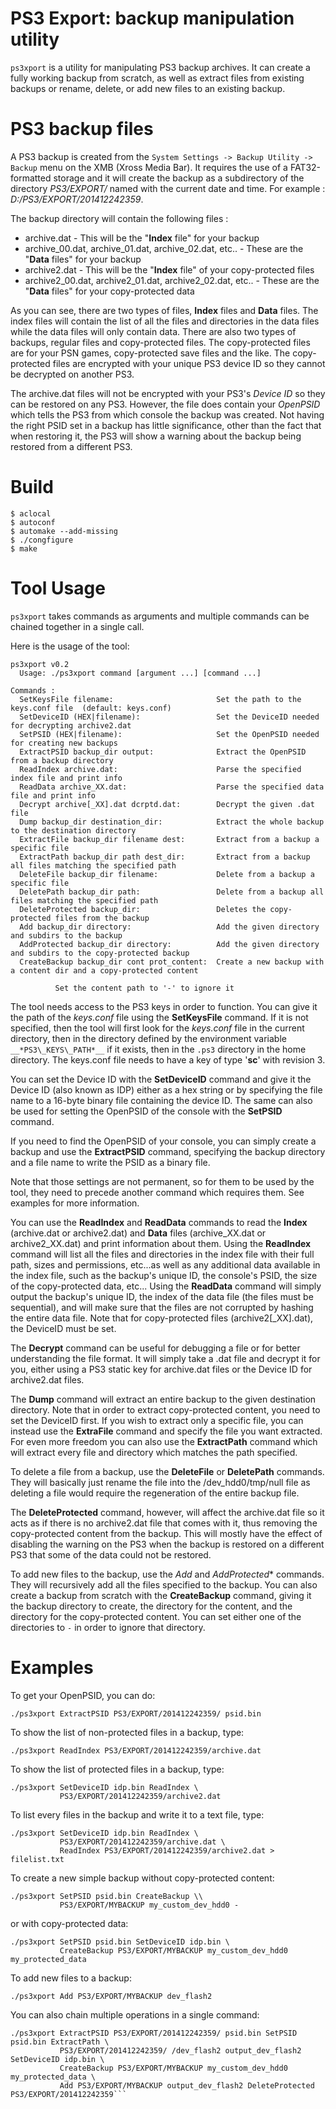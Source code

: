 PS3 Export: backup manipulation utility
=======================================

`ps3xport` is a utility for manipulating PS3 backup archives. It can create a fully working backup from scratch,
as well as extract files from existing backups or rename, delete, or add new files to an existing backup.

# PS3 backup files

A PS3 backup is created from the `System Settings -> Backup Utility -> Backup` menu on the XMB (Xross Media Bar).
It requires the use of a FAT32-formatted storage and it will create the backup as a subdirectory of the
directory *PS3/EXPORT/* named with the current date and time. For example : *D:/PS3/EXPORT/201412242359*.

The backup directory will contain the following files : 

* archive.dat - This will be the "**Index** file" for your backup
* archive_00.dat, archive_01.dat, archive_02.dat, etc.. - These are the "**Data** files" for your backup
* archive2.dat - This will be the "**Index** file" of your copy-protected files
* archive2_00.dat, archive2_01.dat, archive2_02.dat, etc.. - These are the "**Data** files" for your copy-protected data

As you can see, there are two types of files, **Index** files and **Data** files. The index files
will contain the list of all the files and directories in the data files while the data files will
only contain data. There are also two types of backups, regular files and copy-protected files.
The copy-protected files are for your PSN games, copy-protected save files and the like.
The copy-protected files are encrypted with your unique PS3 device ID so they cannot be decrypted on another PS3. 

The archive.dat files will not be encrypted with your PS3's *Device ID* so they can be restored on any PS3.
However, the file does contain your *OpenPSID* which tells the PS3 from which console the backup was created.
Not having the right PSID set in a backup has little significance, other than the fact that when restoring it,
the PS3 will show a warning about the backup being restored from a different PS3.

# Build

```
$ aclocal
$ autoconf
$ automake --add-missing
$ ./congfigure
$ make
```

# Tool Usage

`ps3xport` takes commands as arguments and multiple commands can be chained together in a single call.

Here is the usage of the tool:

```
ps3xport v0.2
  Usage: ./ps3xport command [argument ...] [command ...]

Commands :
  SetKeysFile filename:                       Set the path to the keys.conf file  (default: keys.conf)
  SetDeviceID (HEX|filename):                 Set the DeviceID needed for decrypting archive2.dat
  SetPSID (HEX|filename):                     Set the OpenPSID needed for creating new backups
  ExtractPSID backup_dir output:              Extract the OpenPSID from a backup directory
  ReadIndex archive.dat:                      Parse the specified index file and print info
  ReadData archive_XX.dat:                    Parse the specified data file and print info
  Decrypt archive[_XX].dat dcrptd.dat:        Decrypt the given .dat file
  Dump backup_dir destination_dir:            Extract the whole backup to the destination directory
  ExtractFile backup_dir filename dest:       Extract from a backup a specific file
  ExtractPath backup_dir path dest_dir:       Extract from a backup all files matching the specified path
  DeleteFile backup_dir filename:             Delete from a backup a specific file
  DeletePath backup_dir path:                 Delete from a backup all files matching the specified path
  DeleteProtected backup_dir:                 Deletes the copy-protected files from the backup
  Add backup_dir directory:                   Add the given directory and subdirs to the backup
  AddProtected backup_dir directory:          Add the given directory and subdirs to the copy-protected backup
  CreateBackup backup_dir cont prot_content:  Create a new backup with a content dir and a copy-protected content

          Set the content path to '-' to ignore it
```

The tool needs access to the PS3 keys in order to function. You can give it the path of the *keys.conf*
file using the **SetKeysFile** command. If it is not specified, then the tool will first look for the
*keys.conf* file in the current directory, then in the directory defined by the environment variable
`__*PS3\_KEYS\_PATH*__` if it exists, then in the `.ps3` directory in the home directory. The keys.conf
file needs to have a key of type '**sc**' with revision 3.

You can set the Device ID with the **SetDeviceID** command and give it the Device ID (also known as IDP)
either as a hex string or by specifying the file name to a 16-byte binary file containing the device ID.
The same can also be used for setting the OpenPSID of the console with the **SetPSID** command.

If you need to find the OpenPSID of your console, you can simply create a backup and use the
**ExtractPSID** command, specifying the backup directory and a file name to write the PSID as a binary file.

Note that those settings are not permanent, so for them to be used by the tool, they need to
precede another command which requires them. See examples for more information.

You can use the **ReadIndex** and **ReadData** commands to read the **Index** (archive.dat or
archive2.dat) and **Data** files (archive_XX.dat or archive2_XX.dat) and print information
about them. Using the **ReadIndex** command will list all the files and directories in the
index file with their full path, sizes and permissions, etc...as well as any additional data
available in the index file, such as the backup's unique ID, the console's PSID, the size of
the copy-protected data, etc... Using the **ReadData** command will simply output the backup's
unique ID, the index of the data file (the files must be sequential), and will make sure that
the files are not corrupted by hashing the entire data file. Note that for copy-protected
 files (archive2[_XX].dat), the DeviceID must be set.

The **Decrypt** command can be useful for debugging a file or for better understanding the file format.
It will simply take a .dat file and decrypt it for you, either using a PS3 static key for archive.dat
files or the Device ID for archive2.dat files.

The **Dump** command will extract an entire backup to the given destination directory. Note that in
order to extract copy-protected content, you need to set the DeviceID first. If you wish to extract
only a specific file, you can instead use the **ExtraFile** command and specify the file you want
extracted. For even more freedom you can also use the **ExtractPath** command which will extract
every file and directory which matches the path specified.

To delete a file from a backup, use the **DeleteFile** or **DeletePath** commands. They will
basically just rename the file into the /dev_hdd0/tmp/null file as deleting a file would require
the regeneration of the entire backup file.

The **DeleteProtected** command, however, will affect the archive.dat file so it acts as if there
is no archive2.dat file that comes with it, thus removing the copy-protected content from the
backup. This will mostly have the effect of disabling the warning on the PS3 when the backup
is restored on a different PS3 that some of the data could not be restored.

To add new files to the backup, use the *Add* and *AddProtected** commands. They will recursively
add all the files specified to the backup. You can also create a backup from scratch with
the **CreateBackup** command, giving it the backup directory to create, the directory for
the content, and the directory for the copy-protected content. You can set either one of
the directories to `-` in order to ignore that directory.

# Examples

To get your OpenPSID, you can do:

```
./ps3xport ExtractPSID PS3/EXPORT/201412242359/ psid.bin
```

To show the list of non-protected files in a backup, type:

```
./ps3xport ReadIndex PS3/EXPORT/201412242359/archive.dat
```

To show the list of protected files in a backup, type:

```
./ps3xport SetDeviceID idp.bin ReadIndex \
           PS3/EXPORT/201412242359/archive2.dat
```

To list every files in the backup and write it to a text file, type:

```
./ps3xport SetDeviceID idp.bin ReadIndex \
           PS3/EXPORT/201412242359/archive.dat \
           ReadIndex PS3/EXPORT/201412242359/archive2.dat > filelist.txt
```

To create a new simple backup without copy-protected content:

```
./ps3xport SetPSID psid.bin CreateBackup \\
           PS3/EXPORT/MYBACKUP my_custom_dev_hdd0 -
```

or with copy-protected data:

```
./ps3xport SetPSID psid.bin SetDeviceID idp.bin \
           CreateBackup PS3/EXPORT/MYBACKUP my_custom_dev_hdd0 my_protected_data
```

To add new files to a backup:

```
./ps3xport Add PS3/EXPORT/MYBACKUP dev_flash2
```

You can also chain multiple operations in a single command:

```
./ps3xport ExtractPSID PS3/EXPORT/201412242359/ psid.bin SetPSID psid.bin ExtractPath \
           PS3/EXPORT/201412242359/ /dev_flash2 output_dev_flash2 SetDeviceID idp.bin \
           CreateBackup PS3/EXPORT/MYBACKUP my_custom_dev_hdd0 my_protected_data \
           Add PS3/EXPORT/MYBACKUP output_dev_flash2 DeleteProtected PS3/EXPORT/201412242359```
